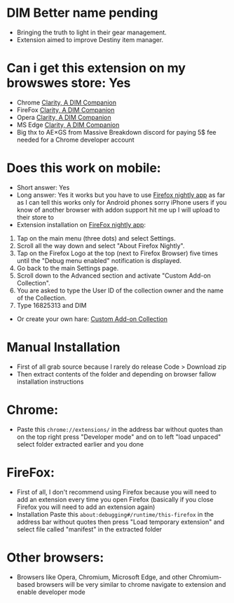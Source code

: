 # DIM Better name pending
- Bringing the truth to light in their gear management. 
- Extension aimed to improve Destiny item manager.

# Can i get this extension on my browswes store: Yes
- Chrome [Clarity, A DIM Companion](https://chrome.google.com/webstore/detail/dim-better-name-pending/mbhfgfjjllobldiodabdmaoimehdkdjc?hl=en)
- FireFox [Clarity, A DIM Companion](https://addons.mozilla.org/en-US/firefox/addon/dim-better-name-pending/)
- Opera [Clarity, A DIM Companion](https://addons.opera.com/en/extensions/details/dim-better-name-pending/)
- MS Edge [Clarity, A DIM Companion](https://microsoftedge.microsoft.com/addons/detail/dim-better-name-pending/lapeplimkpcfoapapdjakgnkkabckjjc)
- Big thx to AE×GS from Massive Breakdown discord for paying 5$ fee needed for a Chrome developer account

# Does this work on mobile:
- Short answer: Yes
- Long answer: Yes it works but you have to use [Firefox nightly app](https://play.google.com/store/apps/details?id=org.mozilla.fenix) as far as I can tell this works only for Android phones sorry iPhone users if you know of another browser with addon support hit me up I will upload to their store to
- Extension installation on [FireFox nightly app](https://play.google.com/store/apps/details?id=org.mozilla.fenix):
1. Tap on the main menu (three dots) and select Settings.
2. Scroll all the way down and select "About Firefox Nightly".
3. Tap on the Firefox Logo at the top (next to Firefox Browser) five times until the "Debug menu enabled" notification is displayed.
4. Go back to the main Settings page.
5. Scroll down to the Advanced section and activate "Custom Add-on Collection".
6. You are asked to type the User ID of the collection owner and the name of the Collection.
7. Type 16825313 and DIM
- Or create your own hare: [Custom Add-on Collection](https://addons.mozilla.org/en-US/firefox/collections/)

# Manual Installation
- First of all grab source because I rarely do release Code > Download zip
- Then extract contents of the folder and depending on browser fallow installation instructions

# Chrome: 
- Paste this `chrome://extensions/` in the address bar without quotes than on the top right press "Developer mode" and on to left "load unpaced" select folder extracted earlier and you done

# FireFox:
- First of all, I don't recommend using Firefox because you will need to add an extension every time you open Firefox (basically if you close Firefox you will need to add an extension again)
- Installation Paste this `about:debugging#/runtime/this-firefox` in the address bar without quotes then press "Load temporary extension" and select file called "manifest" in the extracted folder

# Other browsers:
- Browsers like Opera, Chromium, Microsoft Edge, and other Chromium-based browsers will be very similar to chrome navigate to extension and enable developer mode